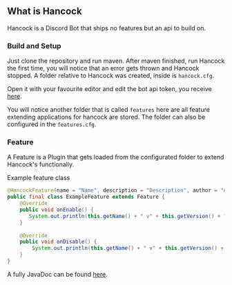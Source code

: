 ## What is Hancock

Hancock is a Discord Bot that ships no features but an api to build on.

### Build and Setup

Just clone the repository and run maven. After maven finished, run Hancock the first time, you will notice that an error gets thrown and Hancock stopped. A folder relative to Hancock was created, inside is ``hancock.cfg``.

Open it with your favourite editor and edit the bot api token, you receive <a href="https://discordapp.com/developers/applications/">here</a>.

You will notice another folder that is called ``features`` here are all feature extending applications for hancock are stored. The folder can also be configured in the ``features.cfg``.

### Feature

A Feature is a Plugin that gets loaded from the configurated folder to extend Hancock's functionally.

Example feature class

```Java
@HancockFeature(name = "Name", description = "Description", author = "Author", version = 1.0)
public final class ExampleFeature extends Feature {
    @Override 
    public void onEnable() {
       System.out.println(this.getName() + " v" + this.getVersion() + " has been enabled."); 
    }
    
    @Override
    public void onDisable() {
        System.out.println(this.getName() + " v" + this.getVersion() + " has been disabled.");
    }
}
```

A fully JavaDoc can be found <a href="http://hybridhacker.net/hancock/apidocs/">here</a>.
